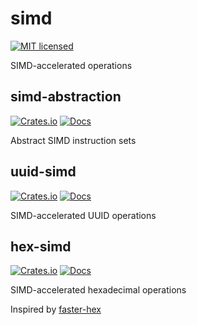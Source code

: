 # simd

[![MIT licensed][mit-badge]][mit-url]

[mit-badge]: https://img.shields.io/badge/license-MIT-blue.svg
[mit-url]: ./LICENSE

SIMD-accelerated operations

## simd-abstraction

[![Crates.io](https://img.shields.io/crates/v/simd-abstraction.svg)](https://crates.io/crates/simd-abstraction)
[![Docs](https://docs.rs/simd-abstraction/badge.svg)](https://docs.rs/simd-abstraction/)

Abstract SIMD instruction sets

## uuid-simd

[![Crates.io](https://img.shields.io/crates/v/uuid-simd.svg)](https://crates.io/crates/uuid-simd)
[![Docs](https://docs.rs/uuid-simd/badge.svg)](https://docs.rs/uuid-simd/)

SIMD-accelerated UUID operations

## hex-simd

[![Crates.io](https://img.shields.io/crates/v/hex-simd.svg)](https://crates.io/crates/hex-simd)
[![Docs](https://docs.rs/hex-simd/badge.svg)](https://docs.rs/hex-simd/)

SIMD-accelerated hexadecimal operations

Inspired by [faster-hex](https://github.com/nervosnetwork/faster-hex)
